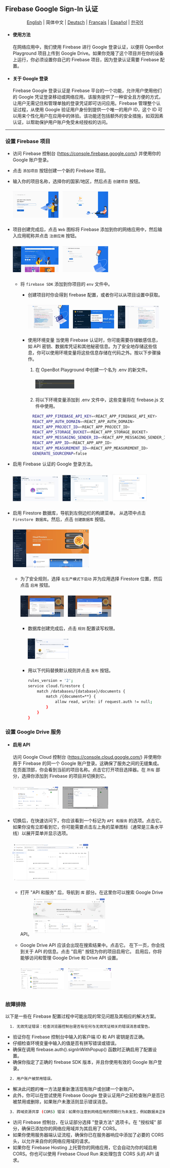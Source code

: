 ## Firebase Google Sign-In 认证

<p align="center">
  <a href="README.md">English</a> |
  <span>简体中文</span> |
  <a href="README.de-DE.md">Deutsch</a> |
  <a href="README.fr-FR.md">Français</a> |
  <a href="README.es-ES.md">Español</a> |
  <a href="README.ko-KR.md">한국어</a>
</p>

- #### 使用方法
  在网络应用中，我们使用 Firebase 进行 Google 登录认证，以便将 OpenBot Playground 项目上传到 Google Drive。如果你克隆了这个项目并在你的设备上运行，你必须设置你自己的 Firebase 项目，因为登录认证需要 Firebase 配置。
- #### 关于 Google 登录
  Firebase Google 登录认证是 Firebase 平台的一个功能，允许用户使用他们的 Google 凭证登录移动或网络应用。该服务提供了一种安全且方便的方式，让用户无需记住和管理单独的登录凭证即可访问应用。Firebase 管理整个认证过程，从使用 Google 验证用户身份到提供一个唯一的用户 ID，这个 ID 可以用来个性化用户在应用中的体验。该功能还包括额外的安全措施，如双因素认证，以帮助保护用户账户免受未经授权的访问。

****

### 设置 Firebase 项目

- 访问 Firebase 控制台 (https://console.firebase.google.com/) 并使用你的 Google 账户登录。

- 点击 `添加项目` 按钮创建一个新的 Firebase 项目。

- 输入你的项目名称，选择你的国家/地区，然后点击 `创建项目` 按钮。
    <p align="left">
    <img style="padding-right: 2%; padding-top: 2%; padding-bottom: 2%" src="../../../docs/images/firebase_create_project.jpg" alt="创建新项目" width="30%"/>
    <img style="padding-right: 2%;padding-top: 2%; padding-bottom: 2% " src="../../../docs/images/firebase_success_creation.jpg" alt="创建新项目" width="30%"/>
    </p>

- 项目创建完成后，点击 `Web` 图标将 Firebase 添加到你的网络应用中，然后输入应用昵称并点击 `注册应用` 按钮。
  <p align="left">
  <img style="padding-right: 2%; padding-top: 2%; padding-bottom: 2%;" src="../../../docs/images/firebase_web_icon.jpg" alt="创建新项目" width="30%"/>
  <img style="padding-right: 2%; padding-top: 2%; padding-bottom: 2%;" src="../../../docs/images/firebase_register_app.jpg" alt="创建新项目" width="30%"/>
  </p>

    - 将 `firebase SDK` 添加到你项目的 `env` 文件中。
        - 创建项目时你会得到 firebase 配置，或者你可以从项目设置中获取。
          <p align="left">
          <img style="padding-right: 2%;padding-top: 2%; padding-bottom: 2%;" src="../../../docs/images/firebase_sdk.jpg" alt="创建新项目" width="30%"/>
          <img style="padding-right: 2%;padding-top: 2%; padding-bottom: 2%;" src="../../../docs/images/firebase_project_setting.jpg" alt="创建新项目" width="30%"/>
          <img style="padding-right: 2%;padding-top: 2%; padding-bottom: 2%;" src="../../../docs/images/firebase_project_setting_config.jpg" alt="创建新项目" width="30%"/>
          </p>

        - 使用环境变量 当使用 Firebase 认证时，你可能需要存储敏感信息，如 API 密钥、数据库凭证和其他秘密信息。为了安全地存储这些信息，你可以使用环境变量将这些信息存储在代码之外。按以下步骤操作。

            1. 在 OpenBot Playground 中创建一个名为 .env 的新文件。
                 <p align="left">
                <img style="padding-right: 2%;padding-top: 2%; padding-bottom: 2%;" src="../../../docs/images/firebase_env.jpg" alt="创建新项目" width="30%"/>
                 </p> 

            3. 将以下环境变量添加到 .env 文件中，这些变量将在 firebase.js 文件中使用。

            ```bash
              REACT_APP_FIREBASE_API_KEY=<REACT_APP_FIREBASE_API_KEY>
              REACT_APP_AUTH_DOMAIN=<REACT_APP_AUTH_DOMAIN>
              REACT_APP_PROJECT_ID=<REACT_APP_PROJECT_ID>
              REACT_APP_STORAGE_BUCKET=<REACT_APP_STORAGE_BUCKET>
              REACT_APP_MESSAGING_SENDER_ID=<REACT_APP_MESSAGING_SENDER_ID>
              REACT_APP_APP_ID=<REACT_APP_APP_ID>
              REACT_APP_MEASUREMENT_ID=<REACT_APP_MEASUREMENT_ID>
              GENERATE_SOURCEMAP=false
            ```

- 启用 Firebase 认证的 Google 登录方法。

  <p align="left">

  <img style="padding-right: 2%; padding-top: 2%; padding-bottom: 2%;" src="../../../docs/images/firebase_authentication.jpg" alt="创建新项目" width="30%"/>

  <img style="padding-right: 2%; padding-top: 2%; padding-bottom: 2%;" src="../../../docs/images/firebase_google_option.jpg" alt="创建新项目" width="30%"/>

  <img style="padding-right: 2%;padding-top: 2%; padding-bottom: 2%;" src="../../../docs/images/firebase_google_signin_enable.jpg" alt="创建新项目" width="22.6%"/>

  </p>


- 启用 Firestore 数据库，导航到左侧边栏的构建菜单。
  从选项中点击 ``Firestore 数据库``。然后，点击 ``创建数据库`` 按钮。

  <img style="padding-right: 2%; padding-top: 2%; padding-bottom: 2%;" src="../../../docs/images/firestore_database_setup.jpg" alt="Google Cloud Console" width="50%"/>

    - 为了安全规则，选择 ``在生产模式下启动`` 并为应用选择 Firestore 位置，然后点击 ``启用`` 按钮。

      <img style="padding-right: 2%; padding-top: 2%; padding-bottom: 2%;" src="../../../docs/images/firebase_database_production_build.jpg" alt="Google Cloud Console" width="30%"/>
      <img style="padding-right: 2%; padding-top: 2%; padding-bottom: 2%;" src="../../../docs/images/firebase_database_location.jpg" alt="Google Cloud Console" width="30%"/>

        - 数据库创建完成后，点击 ``规则`` 配置读写权限。

          <img style="padding-right: 2%; padding-top: 2%; padding-bottom: 2%;" src="../../../docs/images/firebase_database_rules.jpg" alt="Google Cloud Console" width="30%"/>

        - 用以下代码替换默认规则并点击 ``发布`` 按钮。

          ```bash
          rules_version = '2';
          service cloud.firestore {
              match /databases/{database}/documents {
                  match /{document=**} {
                      allow read, write: if request.auth != null;
                  }
              }
          }
          ```
        
### 设置 Google Drive 服务

- #### 启用 API
  访问 Google Cloud 控制台 (https://console.cloud.google.com/) 并使用你用于 Firebase 的同一个 Google 账户登录。这确保了服务之间的无缝集成。在页面顶部，你会看到当前的项目名称。点击它打开项目选择器。在 `所有` 部分，选择你添加到 Firebase 的项目并切换到它。

  <img style="padding-right: 2%; padding-top: 2%; padding-bottom: 2%;" src="../../../docs/images/firebase_google_cloud_console.jpg" alt="Google Cloud Console" width="30%"/>
  <img style="padding-right: 2%; padding-top: 2%; padding-bottom: 2%;" src="../../../docs/images/firebase_google_cloud_project.jpg" alt="Google Cloud Console" width="30%"/>

- 切换后，在快速访问下，你应该看到一个标记为 ``API 和服务`` 的选项。点击它。
  如果你没有立即看到它，你可能需要点击左上角的菜单图标（通常是三条水平线）以展开菜单并显示选项。

  <img style="padding-right: 2%; padding-top: 2%; padding-bottom: 2%;" src="../../../docs/images/firebase_google_api_services.jpg" alt="Google Cloud Console" width="50%"/>

    - 打开 "API 和服务" 后，导航到 ``库`` 部分。在这里你可以搜索 Google Drive API。
      <img style="padding-right: 2%; padding-top: 2%; padding-bottom: 2%;" src="../../../docs/images/firebase_google_drive_library.jpg" alt="Google Cloud Console" width="50%"/>

    - Google Drive API 应该会出现在搜索结果中。点击它。
      在下一页，你会找到关于 API 的信息。点击 "启用" 按钮为你的项目启用它。
      启用后，你将能够访问和管理 Google Drive 和 Drive API 设置。
  
      <img style="padding-right: 2%; padding-top: 2%; padding-bottom: 2%;" src="../../../docs/images/firebase_google_drive_result.jpg" alt="Google Cloud Console" width="30%"/>
      <img style="padding-right: 2%; padding-top: 2%; padding-bottom: 2%;" src="../../../docs/images/firebase_google_drive_enable_api.jpg" alt="Google Cloud Console" width="30%"/>

### 故障排除

以下是一些在 Firebase 配置过程中可能出现的常见问题及其相应的解决方案。

```bash
  1. 无效凭证错误：检查浏览器控制台是否有任何与无效凭证相关的错误消息或警告。
```

- 验证你在 Firebase 控制台中输入的客户端 ID 和 API 密钥是否正确。
- 仔细检查环境变量中输入的值是否有拼写错误或错误。
- 确保在调用 firebase.auth().signInWithPopup() 函数时正确启用了配置设置。
- 确保你指定了正确的 firebase SDK 版本，并且你使用有效的 Google 账户登录。

```bash
  2. 用户账户被禁用错误。
```

- 解决此问题的唯一方法是重新激活现有账户或创建一个新账户。
- 此外，你可以在尝试使用 Firebase Google 登录认证用户之前检查账户是否已被禁用或删除，如果账户未激活则显示错误消息。

```bash
  3. 跨域资源共享 (CORS) 错误：如果你注意到网络应用的预期行为未发生，例如数据未正确加载或显示。
```

- 访问 Firebase 控制台，在认证部分选择 "登录方法" 选项卡。在 "授权域" 部分，确保已添加你的网络应用域并为其启用了 CORS。
- 如果你使用服务器端认证流程，确保你已在服务器响应中添加了必要的 CORS 头，以允许来自你的网络应用域的请求。
- 如果你在 Firebase Hosting 上托管你的网络应用，它会自动为你的域启用 CORS。你也可以使用 Firebase Cloud Run 来处理包含 CORS 头的 API 请求。